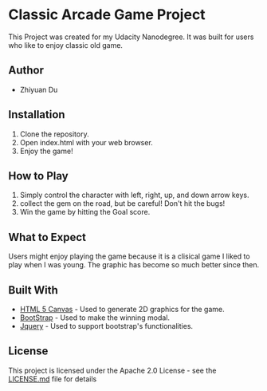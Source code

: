 # Classic Arcade Game Project

This Project was created for my Udacity Nanodegree. It was built for users who like to enjoy classic old game.
## Author

* Zhiyuan Du

## Installation

1. Clone the repository.
2. Open index.html with your web browser.
3. Enjoy the game!

## How to Play

1. Simply control the character with left, right, up, and down arrow keys.
2. collect the gem on the road, but be careful! Don't hit the bugs!
3. Win the game by hitting the Goal score.

## What to Expect

Users might enjoy playing the game because it is a clisical game I liked to play when I was young. The graphic has become so much better since then.

## Built With

* [HTML 5 Canvas](https://developer.mozilla.org/kab/docs/Web/API/Canvas_API) - Used to generate 2D graphics for the game.
* [BootStrap](https://getbootstrap.com/) - Used to make the winning modal.
* [Jquery](https://jquery.com/) - Used to support bootstrap's functionalities.

## License

This project is licensed under the Apache 2.0 License - see the [LICENSE.md](LICENSE.md) file for details